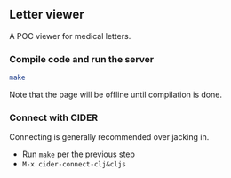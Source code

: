 ## Letter viewer

A POC viewer for medical letters.

### Compile code and run the server

```bash
make
```

Note that the page will be offline until compilation is done.

### Connect with CIDER

Connecting is generally recommended over jacking in.

* Run `make` per the previous step
* `M-x cider-connect-clj&cljs`

